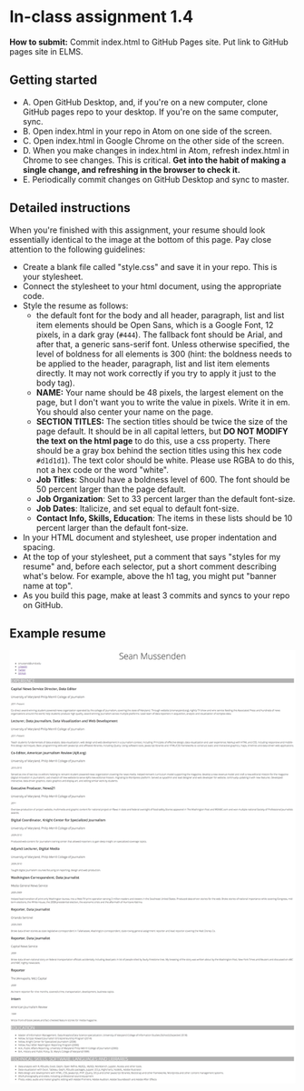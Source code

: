 # In-class assignment 1.4

**How to submit:** Commit index.html to GitHub Pages site. Put link to GitHub pages site in ELMS.

## Getting started

* A. Open GitHub Desktop, and, if you're on a new computer, clone GitHub pages repo to your desktop. If you're on the same computer, sync.
* B. Open index.html in your repo in Atom on one side of the screen.
* C. Open index.html in Google Chrome on the other side of the screen.
* D. When you make changes in index.html in Atom, refresh index.html in Chrome to see changes. This is critical.  **Get into the habit of making a single change, and refreshing in the browser to check it.**
* E. Periodically commit changes on GitHub Desktop and sync to master.  

## Detailed instructions

When you're finished with this assignment, your resume should look essentially identical to the image at the bottom of this page.  Pay close attention to the following guidelines:  

* Create a blank file called "style.css" and save it in your repo. This is your stylesheet.
* Connect the stylesheet to your html document, using the appropriate code.
* Style the resume as follows:
  * the default font for the body and all header, paragraph, list and list item elements should be Open Sans, which is a Google Font, 12 pixels, in a dark gray (`#444`). The fallback font should be Arial, and after that, a generic sans-serif font.  Unless otherwise specified, the level of boldness for all elements is 300 (hint: the boldness needs to be applied to the header, paragraph, list and list item elements directly. It may not work correctly if you try to apply it just to the body tag).   
  * **NAME:** Your name should be 48 pixels, the largest element on the page, but I don't want you to write the value in pixels.  Write it in em. You should also center your name on the page.
  * **SECTION TITLES:** The section titles should be twice the size of the page default. It should be in all capital letters, but **DO NOT MODIFY the text on the html page** to do this, use a css property. There should be a gray box behind the section titles using this hex code `#d1d1d1`).  The text color should be white.  Please use RGBA to do this, not a hex code or the word "white".
  * **Job Titles**: Should have a boldness level of 600.  The font should be 50 percent larger than the page default.
  * **Job Organization**: Set to 33 percent larger than the default font-size.
  * **Job Dates**: Italicize, and set equal to default font-size.
  * **Contact Info, Skills, Education**: The items in these lists should be 10 percent larger than the default font-size.  
* In your HTML document and stylesheet, use proper indentation and spacing.
* At the top of your stylesheet, put a comment that says "styles for my resume" and, before each selector, put a short comment describing what's below.  For example, above the h1 tag, you might put "banner name at top".
* As you build this page, make at least 3 commits and syncs to your repo on GitHub.

## Example resume

![image of sm resume](../../../img/sm-resume-for-in-class-1.3.png)
